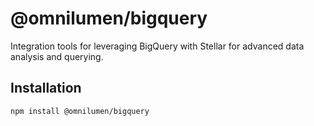 # @omnilumen/bigquery

Integration tools for leveraging BigQuery with Stellar for advanced data analysis and querying.

## Installation

```bash
npm install @omnilumen/bigquery
```
